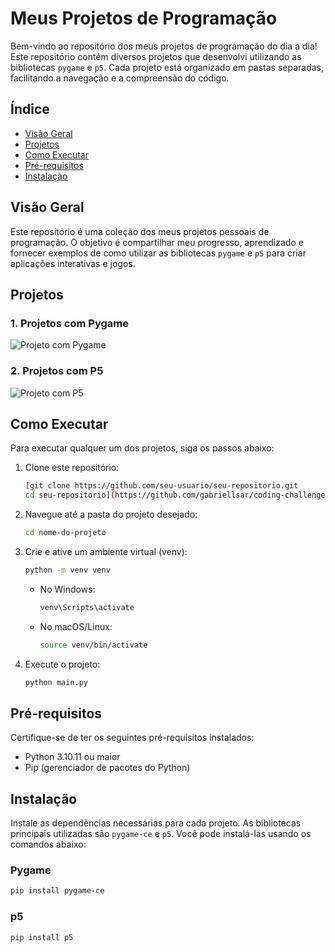 # Meus Projetos de Programação

Bem-vindo ao repositório dos meus projetos de programação do dia a dia! Este repositório contém diversos projetos que desenvolvi utilizando as bibliotecas `pygame` e `p5`. Cada projeto está organizado em pastas separadas, facilitando a navegação e a compreensão do código.

## Índice

- [Visão Geral](#visão-geral)
- [Projetos](#projetos)
- [Como Executar](#como-executar)
- [Pré-requisitos](#pré-requisitos)
- [Instalação](#instalação)

## Visão Geral

Este repositório é uma coleção dos meus projetos pessoais de programação. O objetivo é compartilhar meu progresso, aprendizado e fornecer exemplos de como utilizar as bibliotecas `pygame` e `p5` para criar aplicações interativas e jogos.

## Projetos

### 1. Projetos com Pygame

![Projeto com Pygame](caminho/para/seu/gif/pygame_project.gif)

### 2. Projetos com P5

![Projeto com P5](caminho/para/seu/gif/pygame_project.gif)

## Como Executar

Para executar qualquer um dos projetos, siga os passos abaixo:

1. Clone este repositório:
    ```bash
    [git clone https://github.com/seu-usuario/seu-repositorio.git
    cd seu-repositorio](https://github.com/gabriellsar/coding-challenges.git)
    ```

2. Navegue até a pasta do projeto desejado:
    ```bash
    cd nome-do-projeto
    ```

3. Crie e ative um ambiente virtual (venv):
    ```bash
    python -m venv venv
    ```

    - No Windows:
        ```bash
        venv\Scripts\activate
        ```

    - No macOS/Linux:
        ```bash
        source venv/bin/activate
        ```

4. Execute o projeto:
    ```bash
    python main.py
    ```

## Pré-requisitos

Certifique-se de ter os seguintes pré-requisitos instalados:

- Python 3.10.11 ou maior
- Pip (gerenciador de pacotes do Python)

## Instalação

Instale as dependências necessárias para cada projeto. As bibliotecas principais utilizadas são `pygame-ce` e `p5`. Você pode instalá-las usando os comandos abaixo:

### Pygame

```bash
pip install pygame-ce
```

### p5

```bash
pip install p5
```
